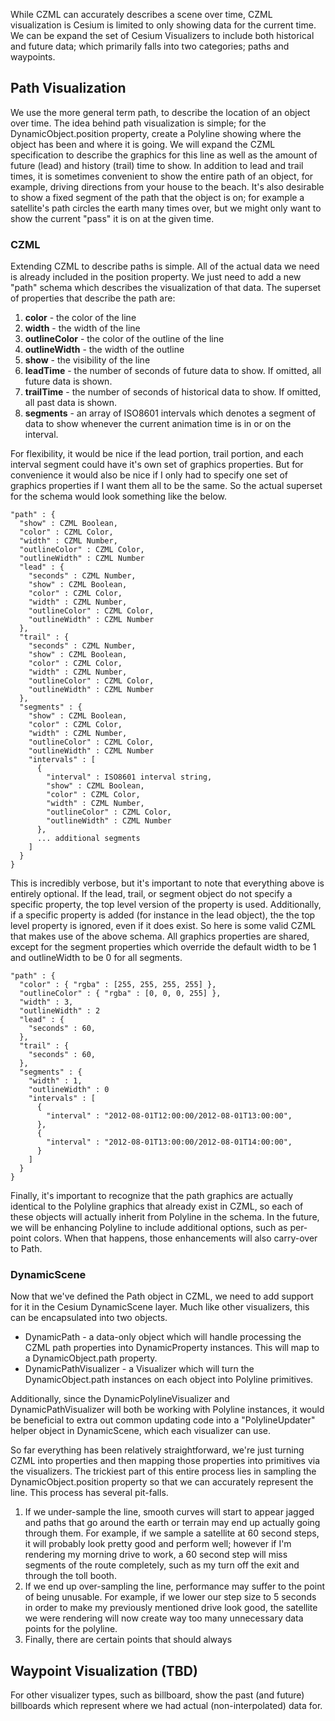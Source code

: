 While CZML can accurately describes a scene over time, CZML visualization is Cesium is limited to only showing data for the current time.  We can be expand the set of Cesium Visualizers to include both historical and future data; which primarily falls into two categories; paths and waypoints.

## Path Visualization
We use the more general term path, to describe the location of an object over time.  The idea behind path visualization is simple; for the DynamicObject.position property, create a Polyline showing where the object has been and where it is going.  We will expand the CZML specification to describe the graphics for this line as well as the amount of future (lead) and history (trail) time to show.  In addition to lead and trail times, it is sometimes convenient to show the entire path of an object, for example, driving directions from your house to the beach.  It's also desirable to show a fixed segment of the path that the object is on; for example a satellite's path circles the earth many times over, but we might only want to show the current "pass" it is on at the given time.

### CZML
Extending CZML to describe paths is simple.  All of the actual data we need is already included in the position property.  We just need to add a new "path" schema which describes the visualization of that data.  The superset of properties that describe the path are:

1. **color** - the color of the line
2. **width** - the width of the line
3. **outlineColor** - the color of the outline of the line
4. **outlineWidth** - the width of the outline
5. **show** - the visibility of the line
6. **leadTime** - the number of seconds of future data to show.  If omitted, all future data is shown.
7. **trailTime** - the number of seconds of historical data to show.  If omitted, all past data is shown.
8. **segments** - an array of ISO8601 intervals which denotes a segment of data to show whenever the current animation time is in or on the interval.

For flexibility, it would be nice if the lead portion, trail portion, and each interval segment could have it's own set of graphics properties.  But for convenience it would also be nice if I only had to specify one set of graphics properties if I want them all to be the same.  So the actual superset for the schema would look something like the below.

```
"path" : {
  "show" : CZML Boolean,
  "color" : CZML Color,
  "width" : CZML Number,
  "outlineColor" : CZML Color,
  "outlineWidth" : CZML Number
  "lead" : {
    "seconds" : CZML Number,
    "show" : CZML Boolean,
    "color" : CZML Color,
    "width" : CZML Number,
    "outlineColor" : CZML Color,
    "outlineWidth" : CZML Number
  },
  "trail" : {
    "seconds" : CZML Number,
    "show" : CZML Boolean,
    "color" : CZML Color,
    "width" : CZML Number,
    "outlineColor" : CZML Color,
    "outlineWidth" : CZML Number
  },
  "segments" : {
    "show" : CZML Boolean,
    "color" : CZML Color,
    "width" : CZML Number,
    "outlineColor" : CZML Color,
    "outlineWidth" : CZML Number
    "intervals" : [
      {
        "interval" : ISO8601 interval string,
        "show" : CZML Boolean,
        "color" : CZML Color,
        "width" : CZML Number,
        "outlineColor" : CZML Color,
        "outlineWidth" : CZML Number
      },
      ... additional segments
    ]
  }
}
```
This is incredibly verbose, but it's important to note that everything above is entirely optional.  If the lead, trail, or segment object do not specify a specific property, the top level version of the property is used.  Additionally, if a specific property is added (for instance in the lead object), the the top level property is ignored, even if it does exist.  So here is some valid CZML that makes use of the above schema.  All graphics properties are shared, except for the segment properties which override the default width to be 1 and outlineWidth to be 0 for all segments.

```
"path" : {
  "color" : { "rgba" : [255, 255, 255, 255] },
  "outlineColor" : { "rgba" : [0, 0, 0, 255] },
  "width" : 3,
  "outlineWidth" : 2
  "lead" : {
    "seconds" : 60,
  },
  "trail" : {
    "seconds" : 60,
  },
  "segments" : {
    "width" : 1,
    "outlineWidth" : 0
    "intervals" : [
      {
        "interval" : "2012-08-01T12:00:00/2012-08-01T13:00:00",
      },
      {
        "interval" : "2012-08-01T13:00:00/2012-08-01T14:00:00",
      }
    ]
  }
}
```
Finally, it's important to recognize that the path graphics are actually identical to the Polyline graphics that already exist in CZML, so each of these objects will actually inherit from Polyline in the schema.  In the future, we will be enhancing Polyline to include additional options, such as per-point colors.  When that happens, those enhancements will also carry-over to Path.

### DynamicScene
Now that we've defined the Path object in CZML, we need to add support for it in the Cesium DynamicScene layer.  Much like other visualizers, this can be encapsulated into two objects.

* DynamicPath - a data-only object which will handle processing the CZML path properties into DynamicProperty instances.  This will map to a DynamicObject.path property.
* DynamicPathVisualizer - a Visualizer which will turn the DynamicObject.path instances on each object into Polyline primitives.

Additionally, since the DynamicPolylineVisualizer and DynamicPathVisualizer will both be working with Polyline instances, it would be beneficial to extra out common updating code into a "PolylineUpdater" helper object in DynamicScene, which each visualizer can use.

So far everything has been relatively straightforward, we're just turning CZML into properties and then mapping those properties into primitives via the visualizers.  The trickiest part of this entire process lies in sampling the DynamicObject.position property so that we can accurately represent the line.  This process has several pit-falls.

1. If we under-sample the line, smooth curves will start to appear jagged and paths that go around the earth or terrain may end up actually going through them.  For example, if we sample a satellite at 60 second steps, it will probably look pretty good and perform well; however if I'm rendering my morning drive to work, a 60 second step will miss segments of the route completely, such as my turn off the exit and through the toll booth.
2. If we end up over-sampling the line, performance may suffer to the point of being unusable.  For example, if we lower our step size to 5 seconds in order to make my previously mentioned drive look good, the satellite we were rendering will now create way too many unnecessary data points for the polyline.
3. Finally, there are certain points that should always 


## Waypoint Visualization (TBD)
For other visualizer types, such as billboard, show the past (and future) billboards which represent where we had actual (non-interpolated) data for.